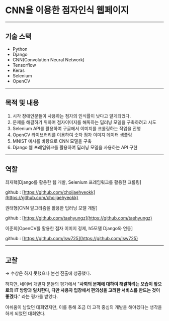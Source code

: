 # CNN을 이용한 점자인식 웹페이지

---

## 기술 스택

- Python
- Django
- CNN(Convolution Neural Network)
- Tensorflow
- Keras
- Selenium
- OpenCV

---

## 목적 및 내용

1. 시각 장애인분들이 사용하는 점자의 인식률이 낮다고 알게되었다.
2. 문제를 해결하기 위하여 점자이미지를 해독하는 딥러닝 모델을 구축하려고 시도
3. Selenium API를 활용하여 구글에서 이미지를 크롤링하는 작업을 진행
4. OpenCV 라이브러리를 이용하여 숫자 점자 이미지 데이터 샘플링
5. MNIST 예시를 바탕으로 CNN 모델을 구축
6. Django 웹 프레임워크를 활용하여 딥러닝 모델을 사용하는 API 구현

---

## 역할

최재혁[Django를 활용한 웹 개발, Selenium 프레임워크를 활용한 크롤링]

github : [https://github.com/choijaehyeokk](https://github.com/choijaehyeokk)

권태형[CNN 알고리즘을 활용한 딥러닝 모델 개발]

github : [https://github.com/taehyungz](https://github.com/taehyungz)

이준희[OpenCV를 활용한 점자 이미지 정제, h5모델 Django와 연동]

github : [https://github.com/lsw725](https://github.com/lsw725)

---

## 고찰

→ 수상은 하지 못했으나 본선 진출에 성공했다.

하지만, 네이버 개발자 분들의 평가에서 "**사회의 문제에 대하여 해결하려는 모습이 앞으로의 IT 방향과 일치한다, 다만 사용자 입장에서 편의성을 고려한 서비스를 만드는 것이 좋겠다**." 라는 평가를 받았다.

아쉬움이 남았던 대회였지만, 이를 통해 조금 더 고객 중심의 개발을 해야겠다는 생각을 하게 되었던 대회였다.